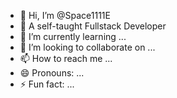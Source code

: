 - 👋 Hi, I’m @Space1111E
- 👀 A self-taught Fullstack Developer 
- 🌱 I’m currently learning ...
- 💞️ I’m looking to collaborate on ...
- 📫 How to reach me ...
- 😄 Pronouns: ...
- ⚡ Fun fact: ...

<!---
Space1111E/Space1111E is a ✨ special ✨ repository because its `README.md` (this file) appears on your GitHub profile.
You can click the Preview link to take a look at your changes.
--->
